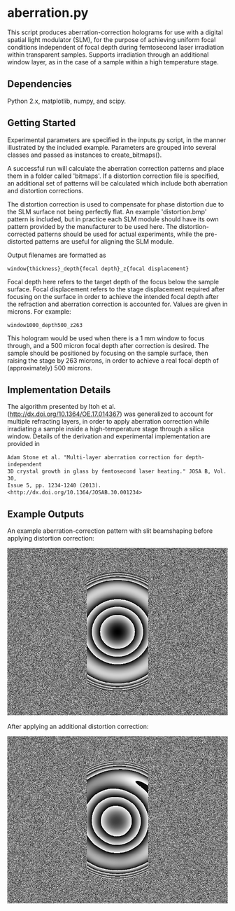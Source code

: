 aberration.py
=========

This script produces aberration-correction holograms for use with a digital 
spatial light modulator (SLM), for the purpose of achieving uniform focal 
conditions independent of focal depth during femtosecond laser irradiation
within transparent samples. Supports irradiation through an additional 
window layer, as in the case of a sample within a high temperature stage.


Dependencies
-------------

Python 2.x, matplotlib, numpy, and scipy.


Getting Started
-------------

Experimental parameters are specified in the inputs.py script, in the 
manner illustrated by the included example. Parameters are grouped 
into several classes and passed as instances to create_bitmaps().

A successful run will calculate the aberration correction patterns and
place them in a folder called 'bitmaps'. If a distortion correction 
file is specified, an additional set of patterns will be calculated which
include both aberration and distortion corrections. 

The distortion correction is used to compensate for phase distortion 
due to the SLM surface not being perfectly flat. An example 'distortion.bmp' 
pattern is included, but in practice each SLM module should have its own 
pattern provided by the manufacturer to be used here. The distortion-
corrected patterns should be used for actual experiments, while the pre-
distorted patterns are useful for aligning the SLM module. 

Output filenames are formatted as

    window{thickness}_depth{focal depth}_z{focal displacement}

Focal depth here refers to the target depth of the focus below the 
sample surface. Focal displacement refers to the stage displacement 
required after focusing on the surface in order to achieve the intended 
focal depth after the refraction and aberration correction is accounted 
for. Values are given in microns. For example:

    window1000_depth500_z263

This hologram would be used when there is a 1 mm window to focus through, 
and a 500 micron focal depth after correction is desired. The sample should 
be positioned by focusing on the sample surface, then raising the stage 
by 263 microns, in order to achieve a real focal depth of (approximately)
500 microns.


Implementation Details
------------

The algorithm presented by Itoh et al. (http://dx.doi.org/10.1364/OE.17.014367) 
was generalized to account for multiple refracting layers, in order to apply 
aberration correction while irradiating a sample inside a high-temperature 
stage through a silica window. Details of the derivation and experimental 
implementation are provided in 

    Adam Stone et al. "Multi-layer aberration correction for depth-independent 
    3D crystal growth in glass by femtosecond laser heating." JOSA B, Vol. 30, 
    Issue 5, pp. 1234-1240 (2013). <http://dx.doi.org/10.1364/JOSAB.30.001234>

Example Outputs
------------

An example aberration-correction pattern with slit beamshaping before applying distortion correction:

![Example aberration correction hologram](/aberration-example.png)

After applying an additional distortion correction:

![Example aberration correction hologram with distortion correction](/aberration-distortion-example.png)